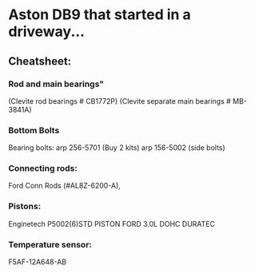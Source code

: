 # Aston DB9 that started in a driveway...



## Cheatsheet:
### Rod and main bearings"
(Clevite rod bearings # CB1772P)
(Clevite separate main bearings # MB-3841A)
### Bottom Bolts
Bearing bolts:
arp 256-5701 (Buy 2 kits)
arp 156-5002 (side bolts)
### Connecting rods:
Ford Conn Rods (#AL8Z-6200-A),
### Pistons:
Enginetech P5002(6)STD PISTON FORD 3.0L DOHC DURATEC
### Temperature sensor:
F5AF-12A648-AB


